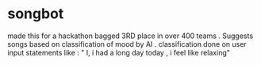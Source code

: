 # songbot
made this for a hackathon bagged 3RD place in over 400 teams . 
Suggests songs based on classification of mood by AI . 
classification done on user input statements like : " I, i had a long day today , i feel like relaxing"
